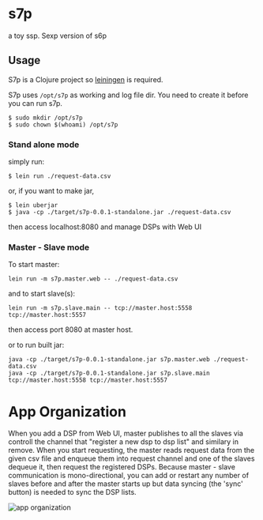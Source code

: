 # s7p

a toy ssp. Sexp version of s6p

## Usage
S7p is a Clojure project so [leiningen](http://leiningen.org/) is required.

S7p uses `/opt/s7p` as working and log file dir. You need to create it before you can run s7p.

```
$ sudo mkdir /opt/s7p
$ sudo chown $(whoami) /opt/s7p
```

### Stand alone mode
simply run:

```
$ lein run ./request-data.csv
```

or, if you want to make jar,

```
$ lein uberjar
$ java -cp ./target/s7p-0.0.1-standalone.jar ./request-data.csv
```

then access localhost:8080 and manage DSPs with Web UI

### Master - Slave mode
To start master:


```
lein run -m s7p.master.web -- ./request-data.csv
```

and to start slave(s):

```
lein run -m s7p.slave.main -- tcp://master.host:5558 tcp://master.host:5557
```

then access port 8080 at master host.

or to run built jar:

```
java -cp ./target/s7p-0.0.1-standalone.jar s7p.master.web ./request-data.csv
java -cp ./target/s7p-0.0.1-standalone.jar s7p.slave.main tcp://master.host:5558 tcp://master.host:5557
```

# App Organization
When you add a DSP from Web UI, master publishes to all the slaves via controll the
channel that "register a new dsp to dsp list" and similary in remove. When you start
requesting, the master reads request data from the given csv file and enqueue them
into request channel and one of the slaves dequeue it, then request the registered DSPs.
Because master - slave communication is mono-directional, you can add or restart any
number of slaves before and after the master starts up but data syncing (the 'sync' button)
is needed to sync the DSP lists.

![app organization](images/s7p.png)
